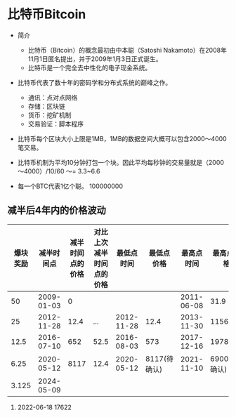 # 比特币Bitcoin

- 简介
    - 比特币（Bitcoin）的概念最初由中本聪（Satoshi Nakamoto）在2008年11月1日匿名提出，并于2009年1月3日正式诞生。
    - 比特币是一个完全去中性化的电子现金系统。


- 比特币代表了数十年的密码学和分布式系统的巅峰之作。
    - 通讯：点对点网络
    - 存储：区块链
    - 货币：挖矿机制
    - 交易验证：脚本程序

- 比特币每个区块大小上限是1MB，1MB的数据空间大概可以包含2000～4000笔交易。
- 比特币机制为平均10分钟打包一个块。因此平均每秒钟的交易量就是（2000～4000）/10/60 ～= 3.3~6.6
- 每一个BTC代表1亿个聪。 100000000

## 减半后4年内的价格波动
| 爆块奖励 | 减半时间点 | 减半时间点的价格 | 对比上次减半时间点的价格 | 最低点时间 | 最低点价格   | 最高点时间 | 最高点价格    | 最高点/最低点 |
| -------- | ---------- | ---------------- | ------------------------ | ---------- | ------------ | ---------- | ------------- | ------------- |
| 50       | 2009-01-03 | 0                |                          |            |              | 2011-06-08 | 31.9          | ...           |
| 25       | 2012-11-28 | 12.4             | ...                      | 2012-11-28 | 12.4         | 2013-11-30 | 1156          | 93            |
| 12.5     | 2016-07-10 | 652              | 52.5                     | 2016-08-03 | 573          | 2017-12-16 | 19789         | 34.5          |
| 6.25     | 2020-05-12 | 8117             | 12.4                     | 2020-05-12 | 8117(待确认) | 2021-11-10 | 69000(待确认) | 8.5           |
| 3.125    | 2024-05-09 |                  |                          |            |              |            |               |               |



1. 2022-06-18 17622 


